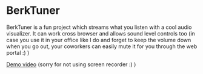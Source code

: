 # BerkTuner

BerkTuner is a fun project which streams what you listen with a cool audio visualizer. It can work cross browser and allows sound level controls too (in case you use it in your office like I do and forget to keep the volume down when you go out, your coworkers can easily mute it for you through the web portal :) )

[Demo video][demo] (sorry for not using screen recorder :) )

[demo]: <https://photos.app.goo.gl/XxuRt7wzcDpNCDVo6>
